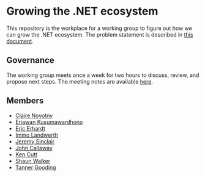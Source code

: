 # Growing the .NET ecosystem

This repository is the workplace for a working group to figure out how we can
grow the .NET ecosystem. The problem statement is described in [this
document](theme.md).

## Governance

The working group meets once a week for two hours to discuss, review, and
propose next steps. The meeting notes are available [here](meetings).

## Members

* [Claire Novotny](https://github.com/clairernovotny)
* [Eriawan Kusumawardhono](https://github.com/eriawan)
* [Eric Erhardt](https://github.com/eerhardt)
* [Immo Landwerth](https://github.com/terrajobst)
* [Jeremy Sinclair](https://github.com/snickler)
* [John Callaway](https://github.com/ovation22)
* [Ken Cutt](https://github.com/kencutt)
* [Shaun Walker](https://github.com/sbwalker)
* [Tanner Gooding](https://github.com/tannergooding)
